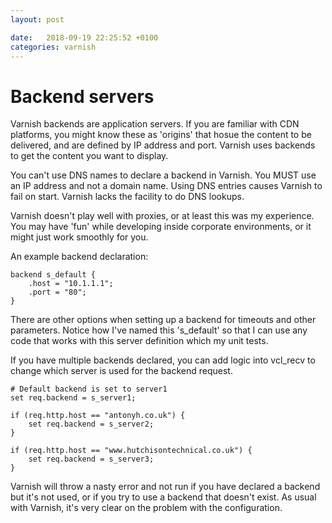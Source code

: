 ```yaml
---
layout: post

date:   2018-09-19 22:25:52 +0100
categories: varnish
---
```

Backend servers
===============

Varnish backends are application servers. If you are familiar with CDN
platforms, you might know these as 'origins' that hosue the content to
be delivered, and are defined by IP address and port. Varnish uses
backends to get the content you want to display.

You can't use DNS names to declare a backend in Varnish. You MUST use an
IP address and not a domain name. Using DNS entries causes Varnish to
fail on start. Varnish lacks the facility to do DNS lookups.

Varnish doesn't play well with proxies, or at least this was my
experience. You may have 'fun' while developing inside corporate
environments, or it might just work smoothly for you.

An example backend declaration:

    backend s_default {
        .host = "10.1.1.1";
        .port = "80";
    }

There are other options when setting up a backend for timeouts and other
parameters. Notice how I've named this 's\_default' so that I can use
any code that works with this server definition which my unit tests.

If you have multiple backends declared, you can add logic into vcl\_recv
to change which server is used for the backend request.

    # Default backend is set to server1
    set req.backend = s_server1;
     
    if (req.http.host == "antonyh.co.uk") {
        set req.backend = s_server2;
    }
     
    if (req.http.host == "www.hutchisontechnical.co.uk") {
        set req.backend = s_server3;
    }

Varnish will throw a nasty error and not run if you have declared a
backend but it's not used, or if you try to use a backend that doesn't
exist. As usual with Varnish, it's very clear on the problem with the
configuration.
